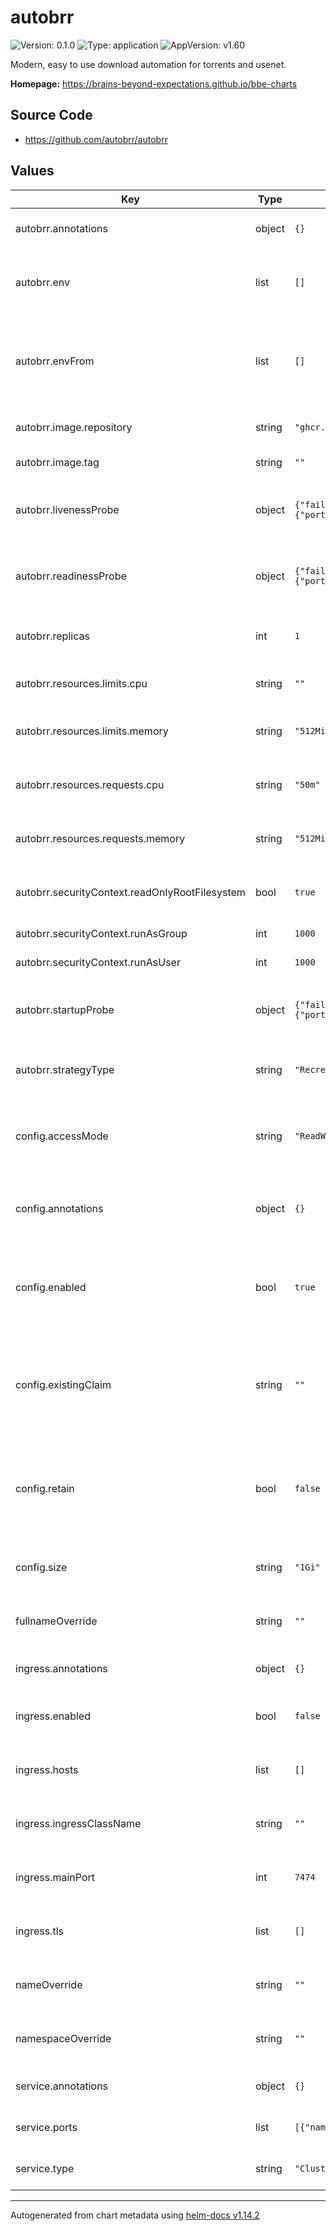 # autobrr

![Version: 0.1.0](https://img.shields.io/badge/Version-0.1.0-informational?style=flat-square) ![Type: application](https://img.shields.io/badge/Type-application-informational?style=flat-square) ![AppVersion: v1.60](https://img.shields.io/badge/AppVersion-v1.60-informational?style=flat-square)

Modern, easy to use download automation for torrents and usenet.

**Homepage:** <https://brains-beyond-expectations.github.io/bbe-charts>

## Source Code

* <https://github.com/autobrr/autobrr>

## Values

| Key | Type | Default | Description |
|-----|------|---------|-------------|
| autobrr.annotations | object | `{}` | Annotations to apply to the Autobrr pod |
| autobrr.env | list | `[]` | The environment variables to set for the Autobrr pod |
| autobrr.envFrom | list | `[]` | The environment variables to set for the Autobrr pod from a config map or secret |
| autobrr.image.repository | string | `"ghcr.io/autobrr/autobrr"` | The image repository to pull from |
| autobrr.image.tag | string | `""` | The image tag to pull |
| autobrr.livenessProbe | object | `{"failureThreshold":5,"initialDelaySeconds":60,"periodSeconds":10,"successThreshold":1,"tcpSocket":{"port":7474},"timeoutSeconds":10}` | The livenessProbe configuration for the Autobrr pod |
| autobrr.readinessProbe | object | `{"failureThreshold":3,"initialDelaySeconds":0,"periodSeconds":10,"tcpSocket":{"port":7474},"timeoutSeconds":1}` | The readinessProbe configuration for the Autobrr pod |
| autobrr.replicas | int | `1` | How many replicas of the Autobrr pod to run |
| autobrr.resources.limits.cpu | string | `""` | The amount of CPU to limit the Autobrr pod to |
| autobrr.resources.limits.memory | string | `"512Mi"` | The amount of memory to limit the Autobrr pod to |
| autobrr.resources.requests.cpu | string | `"50m"` | The amount of CPU to request for the Autobrr pod |
| autobrr.resources.requests.memory | string | `"512Mi"` | The amount of memory to request for the Autobrr pod |
| autobrr.securityContext.readOnlyRootFilesystem | bool | `true` | Whether to run Autobrr with a read-only root filesystem |
| autobrr.securityContext.runAsGroup | int | `1000` | The group ID to run Autobrr as |
| autobrr.securityContext.runAsUser | int | `1000` | The user ID to run Autobrr as |
| autobrr.startupProbe | object | `{"failureThreshold":30,"initialDelaySeconds":0,"periodSeconds":5,"tcpSocket":{"port":7474},"timeoutSeconds":1}` | The startupProbe configuration for the Autobrr pod |
| autobrr.strategyType | string | `"Recreate"` | The strategy to use for updating the Autobrr pods |
| config.accessMode | string | `"ReadWriteOnce"` | The access mode to use for the Autobrr config persistent volume claim |
| config.annotations | object | `{}` | Annotations to apply to the Autobrr config persistent volume claim |
| config.enabled | bool | `true` | Whether to enable the creation of a persistent volume claim for the Autobrr config |
| config.existingClaim | string | `""` | Use this attribute to reference an existing persistent volume claim to use for the Autobrr config |
| config.retain | bool | `false` | Whether to keep the persistent volume claim for the config after the Autobrr chart is uninstalled |
| config.size | string | `"1Gi"` | The amount of storage to request for the Autobrr config |
| fullnameOverride | string | `""` | Optional full name override for the resources |
| ingress.annotations | object | `{}` | Annotations to apply to the Autobrr ingress |
| ingress.enabled | bool | `false` | Whether to create an ingress for Autobrr |
| ingress.hosts | list | `[]` | Host configuration for the Autobrr ingress |
| ingress.ingressClassName | string | `""` | The ingress class to use for the Autobrr ingress |
| ingress.mainPort | int | `7474` | The main http port to use for the Autobrr ingress |
| ingress.tls | list | `[]` | TLS configuration for the Autobrr ingress |
| nameOverride | string | `""` | Optional short name override for the resources |
| namespaceOverride | string | `""` | Optional namespace override for the resources |
| service.annotations | object | `{}` | Annotations to apply to the Autobrr service |
| service.ports | list | `[{"name":"http","port":7474,"protocol":"TCP"}]` | Port to expose the Autobrr service on |
| service.type | string | `"ClusterIP"` | The type of service to create |

----------------------------------------------
Autogenerated from chart metadata using [helm-docs v1.14.2](https://github.com/norwoodj/helm-docs/releases/v1.14.2)
